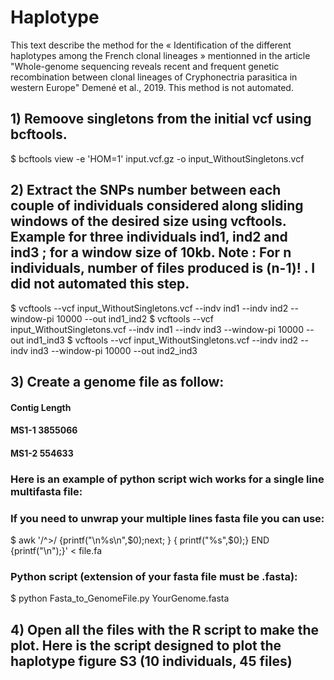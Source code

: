 # Haplotype

This text describe the method for the « Identification of the different haplotypes among the French clonal lineages » mentionned in the article "Whole-genome sequencing reveals recent and frequent genetic recombination between clonal lineages of Cryphonectria parasitica in western Europe" Demené et al., 2019. This method is not automated. 

## 1) Remoove singletons from the initial vcf using bcftools.

$ bcftools view -e 'HOM=1' input.vcf.gz -o input_WithoutSingletons.vcf

## 2) Extract the SNPs number between each couple of individuals considered along sliding windows of the desired size using vcftools. Example for three individuals ind1, ind2 and ind3 ; for a window size of 10kb. Note : For n individuals, number of files produced is (n-1)! . I did not automated this step.

$ vcftools --vcf input_WithoutSingletons.vcf --indv ind1 --indv ind2 --window-pi 10000 --out ind1_ind2
$ vcftools --vcf input_WithoutSingletons.vcf --indv ind1 --indv ind3 --window-pi 10000 --out ind1_ind3
$ vcftools --vcf input_WithoutSingletons.vcf --indv ind2 --indv ind3 --window-pi 10000 --out ind2_ind3

## 3) Create a genome file as follow: 

#### Contig Length
#### MS1-1 3855066
#### MS1-2 554633

### Here is an example of python script wich works for a single line multifasta file:
### If you need to unwrap your multiple lines fasta file you can use: 
$ awk '/^>/ {printf("\n%s\n",$0);next; } { printf("%s",$0);}  END {printf("\n");}' < file.fa
### Python script (extension of your fasta file must be .fasta):

$ python Fasta_to_GenomeFile.py YourGenome.fasta

## 4) Open all the files with the R script to make the plot. Here is the script designed to plot the haplotype figure S3 (10 individuals, 45 files)
